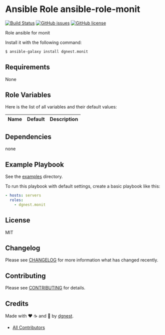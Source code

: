 # Ansible Role ansible-role-monit

[![Build Status](https://travis-ci.org/dgnest/ansible-role-monit.svg)](https://travis-ci.org/dgnest/ansible-role-monit)
[![GitHub issues](https://img.shields.io/github/issues/dgnest/ansible-role-monit.svg)](https://github.com/dgnest/ansible-role-monit/issues)
[![GitHub license](https://img.shields.io/github/license/mashape/apistatus.svg?style=flat-square)](LICENSE)


Role ansible for monit

Install it with the following command:

```bash
$ ansible-galaxy install dgnest.monit
```

Requirements
------------

None

## Role Variables

Here is the list of all variables and their default values:

| Name                                    | Default                       | Description                                   |
|:----------------------------------------|:------------------------------|:----------------------------------------------|


## Dependencies

none

## Example Playbook

See the [examples](./examples/) directory.

To run this playbook with default settings, create a basic playbook like this:

```yaml
- hosts: servers
  roles:
    - dgnest.monit
```

## License

MIT

## Changelog

Please see [CHANGELOG](CHANGELOG.md) for more information what has changed recently.

## Contributing

Please see [CONTRIBUTING](CONTRIBUTING.md) for details.

## Credits

Made with :heart: :coffee: and :pizza: by [dgnest][link-company].

- [All Contributors][link-contributors]

[link-company]: https://github.com/dgnest
[link-author]: https://github.com/dgnest
[link-contributors]: AUTHORS